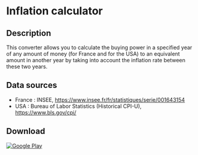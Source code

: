 # Inflation calculator #
## Description ##
This converter allows you to calculate the buying power in a specified year of any amount of money (for France and for the USA) to an equivalent amount in another year by taking into account the inflation rate between these two years.

## Data sources ##
- France : INSEE, https://www.insee.fr/fr/statistiques/serie/001643154
- USA : Bureau of Labor Statistics (Historical CPI-U), https://www.bls.gov/cpi/

## Download ##
[![Google Play](http://developer.android.com/images/brand/fr_generic_rgb_wo_60.png)](https://play.google.com/store/apps/details?id=fr.corenting.convertisseureurofranc)
